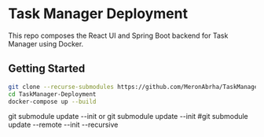 # Task Manager Deployment

This repo composes the React UI and Spring Boot backend for Task Manager using Docker.

## Getting Started

```bash
git clone --recurse-submodules https://github.com/MeronAbrha/TaskManager-Deployment.git
cd TaskManager-Deployment
docker-compose up --build
```

git submodule update --init or git submodule update --init
#git submodule update --remote --init --recursive
